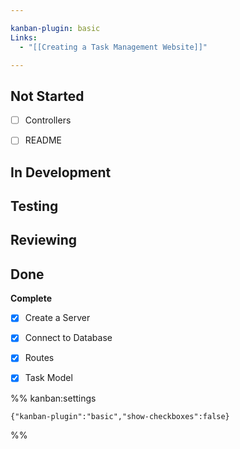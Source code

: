```yaml
---

kanban-plugin: basic
Links:
  - "[[Creating a Task Management Website]]"

---
```


## Not Started

- [ ] Controllers
- [ ] README


## In Development



## Testing



## Reviewing



## Done

**Complete**
- [x] Create a Server
- [x] Connect to Database
- [x] Routes
- [x] Task Model




%% kanban:settings
```
{"kanban-plugin":"basic","show-checkboxes":false}
```
%%